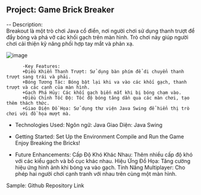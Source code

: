 Project: Game Brick Breaker
------------------------------------------------------------------------------------------------------------------------

-- Description:<br>
     Breakout là một trò chơi Java cổ điển, nơi người chơi sử dụng thanh trượt để đẩy bóng và phá vỡ các khối gạch trên màn hình. Trò chơi này giúp người chơi cải thiện kỹ năng phối hợp tay mắt và phản xạ.

![image](https://github.com/user-attachments/assets/1872d0a0-2cbc-42a4-90c6-e48a2ec90455)

          -Key Features:
          +Điều Khiển Thanh Trượt: Sử dụng bàn phím để di chuyển thanh trượt sang trái và phải.
          +Bóng Tương Tác: Bóng bật lại khi va vào các khối gạch, thanh trượt và các cạnh của màn hình.
          +Gạch Phá Hủy: Các khối gạch biến mất khi bị bóng chạm vào.
          +Điều Chỉnh Tốc Độ: Tốc độ bóng tăng dần qua các màn chơi, tạo thêm thách thức.
          +Giao Diện Đồ Họa: Sử dụng thư viện Java Swing để hiển thị trò chơi với đồ họa mượt mà.


- Technologies Used:
Ngôn ngữ: Java
Giao Diện: Java Swing


- Getting Started:
Set Up the Environment
Compile and Run the Game
Enjoy Breaking the Bricks!

- Future Enhancements:
Cấp Độ Khó Khác Nhau: Thêm nhiều cấp độ khó với các kiểu gạch và bố cục khác nhau.
Hiệu Ứng Đồ Họa: Tăng cường hiệu ứng hình ảnh khi bóng va vào gạch.
Tính Năng Multiplayer: Cho phép hai người chơi cạnh tranh với nhau trên cùng một màn hình.

Sample: Github Repository Link
